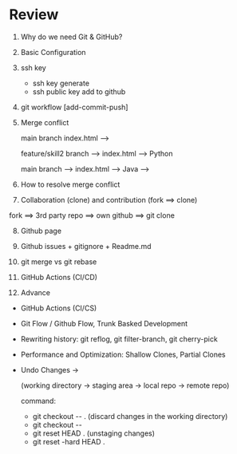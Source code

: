 # Review

1. Why do we need Git & GitHub?
2. Basic Configuration
3. ssh key

   - ssh key generate
   - ssh public key add to github

4. git workflow [add-commit-push]

5. Merge conflict

   main branch index.html -->

   feature/skill2 branch --> index.html --> Python

   main branch --> index.html --> Java -->

6. How to resolve merge conflict

7. Collaboration (clone) and contribution (fork ==> clone)

fork ==> 3rd party repo ==> own github ==> git clone

8. Github page

9. Github issues + gitignore + Readme.md

10. git merge vs git rebase

11. GitHub Actions (CI/CD)

12. Advance

- GitHub Actions (CI/CS)
- Git Flow / Github Flow, Trunk Basked Development
- Rewriting history: git reflog, git filter-branch, git cherry-pick
- Performance and Optimization: Shallow Clones, Partial Clones

- Undo Changes ->

  (working directory -> staging area -> local repo -> remote repo)

  command:

  - git checkout -- . (discard changes in the working directory)
  - git checkout -- <filename>
  - git reset HEAD . (unstaging changes)
  - git reset -hard HEAD .
